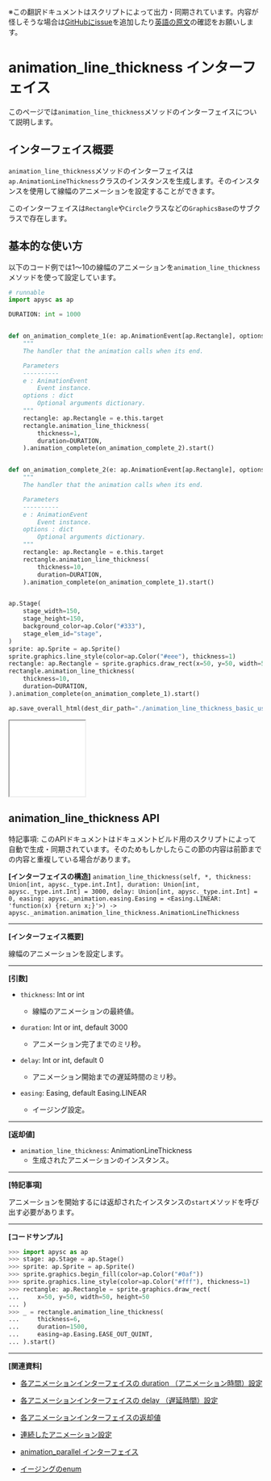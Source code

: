<span class="inconspicuous-txt">※この翻訳ドキュメントはスクリプトによって出力・同期されています。内容が怪しそうな場合は<a href="https://github.com/simon-ritchie/apysc/issues" target="_blank">GitHubにissue</a>を追加したり[英語の原文](https://simon-ritchie.github.io/apysc/en/animation_line_thickness.html)の確認をお願いします。</span>

# animation_line_thickness インターフェイス

このページでは`animation_line_thickness`メソッドのインターフェイスについて説明します。

## インターフェイス概要

`animation_line_thickness`メソッドのインターフェイスは`ap.AnimationLineThickness`クラスのインスタンスを生成します。そのインスタンスを使用して線幅のアニメーションを設定することができます。

このインターフェイスは`Rectangle`や`Circle`クラスなどの`GraphicsBase`のサブクラスで存在します。

## 基本的な使い方

以下のコード例では1～10の線幅のアニメーションを`animation_line_thickness`メソッドを使って設定しています。

```py
# runnable
import apysc as ap

DURATION: int = 1000


def on_animation_complete_1(e: ap.AnimationEvent[ap.Rectangle], options: dict) -> None:
    """
    The handler that the animation calls when its end.

    Parameters
    ----------
    e : AnimationEvent
        Event instance.
    options : dict
        Optional arguments dictionary.
    """
    rectangle: ap.Rectangle = e.this.target
    rectangle.animation_line_thickness(
        thickness=1,
        duration=DURATION,
    ).animation_complete(on_animation_complete_2).start()


def on_animation_complete_2(e: ap.AnimationEvent[ap.Rectangle], options: dict) -> None:
    """
    The handler that the animation calls when its end.

    Parameters
    ----------
    e : AnimationEvent
        Event instance.
    options : dict
        Optional arguments dictionary.
    """
    rectangle: ap.Rectangle = e.this.target
    rectangle.animation_line_thickness(
        thickness=10,
        duration=DURATION,
    ).animation_complete(on_animation_complete_1).start()


ap.Stage(
    stage_width=150,
    stage_height=150,
    background_color=ap.Color("#333"),
    stage_elem_id="stage",
)
sprite: ap.Sprite = ap.Sprite()
sprite.graphics.line_style(color=ap.Color("#eee"), thickness=1)
rectangle: ap.Rectangle = sprite.graphics.draw_rect(x=50, y=50, width=50, height=50)
rectangle.animation_line_thickness(
    thickness=10,
    duration=DURATION,
).animation_complete(on_animation_complete_1).start()

ap.save_overall_html(dest_dir_path="./animation_line_thickness_basic_usage/")
```

<iframe src="static/animation_line_thickness_basic_usage/index.html" width="150" height="150"></iframe>

## animation_line_thickness API

<span class="inconspicuous-txt">特記事項: このAPIドキュメントはドキュメントビルド用のスクリプトによって自動で生成・同期されています。そのためもしかしたらこの節の内容は前節までの内容と重複している場合があります。</span>

**[インターフェイスの構造]** `animation_line_thickness(self, *, thickness: Union[int, apysc._type.int.Int], duration: Union[int, apysc._type.int.Int] = 3000, delay: Union[int, apysc._type.int.Int] = 0, easing: apysc._animation.easing.Easing = <Easing.LINEAR: 'function(x) {return x;}'>) -> apysc._animation.animation_line_thickness.AnimationLineThickness`<hr>

**[インターフェイス概要]**

線幅のアニメーションを設定します。<hr>

**[引数]**

- `thickness`: Int or int
  - 線幅のアニメーションの最終値。

- `duration`: Int or int, default 3000
  - アニメーション完了までのミリ秒。

- `delay`: Int or int, default 0
  - アニメーション開始までの遅延時間のミリ秒。

- `easing`: Easing, default Easing.LINEAR
  - イージング設定。

<hr>

**[返却値]**

- `animation_line_thickness`: AnimationLineThickness
  - 生成されたアニメーションのインスタンス。

<hr>

**[特記事項]**

アニメーションを開始するには返却されたインスタンスの`start`メソッドを呼び出す必要があります。<hr>

**[コードサンプル]**

```py
>>> import apysc as ap
>>> stage: ap.Stage = ap.Stage()
>>> sprite: ap.Sprite = ap.Sprite()
>>> sprite.graphics.begin_fill(color=ap.Color("#0af"))
>>> sprite.graphics.line_style(color=ap.Color("#fff"), thickness=1)
>>> rectangle: ap.Rectangle = sprite.graphics.draw_rect(
...     x=50, y=50, width=50, height=50
... )
>>> _ = rectangle.animation_line_thickness(
...     thickness=6,
...     duration=1500,
...     easing=ap.Easing.EASE_OUT_QUINT,
... ).start()
```

<hr>

**[関連資料]**

- [各アニメーションインターフェイスの duration （アニメーション時間）設定](https://simon-ritchie.github.io/apysc/jp/jp_animation_duration.html)
- [各アニメーションインターフェイスの delay （遅延時間）設定](https://simon-ritchie.github.io/apysc/jp/jp_animation_delay.html)

- [各アニメーションインターフェイスの返却値](https://simon-ritchie.github.io/apysc/jp/jp_animation_return_value.html)
- [連続したアニメーション設定](https://simon-ritchie.github.io/apysc/jp/jp_sequential_animation.html)

- [animation_parallel インターフェイス](https://simon-ritchie.github.io/apysc/jp/jp_animation_parallel.html)
- [イージングのenum](https://simon-ritchie.github.io/apysc/jp/jp_easing_enum.html)